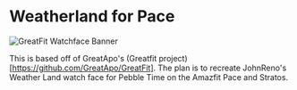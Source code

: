 # Weatherland for Pace
![GreatFit Watchface Banner](other/images/1.jpg)

This is based off of GreatApo's (Greatfit project)[https://github.com/GreatApo/GreatFit]. The plan is to recreate JohnReno's Weather Land watch face for Pebble Time on the Amazfit Pace and Stratos.

